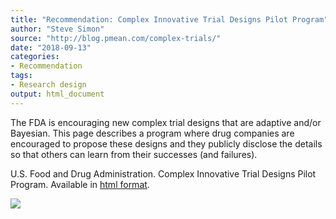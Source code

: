 ```yaml
---
title: "Recommendation: Complex Innovative Trial Designs Pilot Program"
author: "Steve Simon"
source: "http://blog.pmean.com/complex-trials/"
date: "2018-09-13"
categories:
- Recommendation
tags:
- Research design
output: html_document
---
```


The FDA is encouraging new complex trial designs that are adaptive
and/or Bayesian. This page describes a program where drug companies are
encouraged to propose these designs and they publicly disclose the
details so that others can learn from their successes (and
failures).

<!---More--->

U.S. Food and Drug Administration. Complex Innovative Trial Designs
Pilot Program. Available in [html
format](https://www.fda.gov/Drugs/DevelopmentApprovalProcess/DevelopmentResources/ucm617212.htm).

![](http://www.pmean.com/images/images/18/complex-trials01.png)




